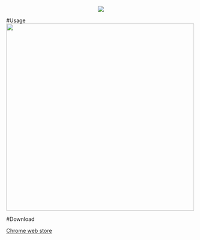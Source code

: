 <p align="center"><a href="#"><img height=""src="http://i.imgur.com/4mLKJ1a.png" /></a></p>
#Usage
<img height ="500" src="http://i.giphy.com/l4HnWghjlmR7w136E.gif">

#Download

[Chrome web store](https://chrome.google.com/webstore/detail/jquery-in-console/hepgjgdobioeoagkomjhbjbfdbbmjlfk)
